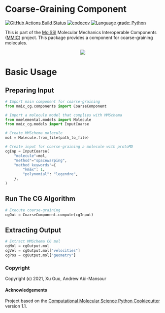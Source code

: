 # Coarse-Graining Component

[//]: # (Badges)
[![GitHub Actions Build Status](https://github.com/molssi/mmic_cg/workflows/CI/badge.svg)](https://github.com/molssi/mmic_cg/actions?query=workflow%3ACI)
[![codecov](https://codecov.io/gh/molssi/mmic_cg/branch/main/graph/badge.svg)](https://codecov.io/gh/molssi/mmic_cg/branch/main)
[![Language grade: Python](https://img.shields.io/lgtm/grade/python/g/molssi-mint/mmic_cg.svg?logo=lgtm&logoWidth=18)](https://lgtm.com/projects/g/molssi/mmic_cg/context:python)

This is part of the [MolSSI](http://molssi.org) Molecular Mechanics Interoperable Components ([MMIC](https://github.com/MolSSI/mmic)) project. This package provides a component for coarse-graining molecules.

<p align="center">
<img src="mmic_cg/data/cg_component.png">
</p>

# Basic Usage

## Preparing Input
```python
# Import main component for coarse-graining
from mmic_cg.components import CoarseComponent

# Import a molecule model that complies with MMSchema
from mmelemental.models import Molecule
from mmic_cg.models import InputCoarse

# Create MMSchema molecule
mol = Molecule.from_file(path_to_file)

# Create input for coarse-graining a molecule with protoMD
cgInp = InputCoarse(
    "molecule"=mol, 
    "method"="spacewarping",
    "method_keywords"={
        "kmax": 1,
        "polynomial": "legendre",
    },
)
```

## Run The CG Algorithm
```python
# Execute coarse-graining
cgOut = CoarseComponent.compute(cgInput)
```

## Extracting Output
```python
# Extract MMSchema CG mol
cgMol = cgOutput.mol
cgVel = cgOutput.mol["velocities"]
cgPos = cgOutput.mol["geometry"]
```

### Copyright

Copyright (c) 2021, Xu Guo, Andrew Abi-Mansour


#### Acknowledgements
 
Project based on the 
[Computational Molecular Science Python Cookiecutter](https://github.com/molssi/cookiecutter-cms) version 1.1.
